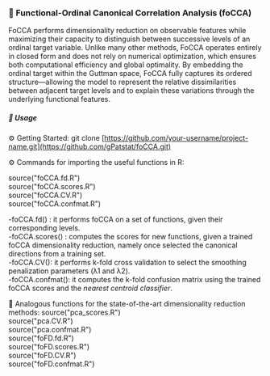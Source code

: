 ### 🚀 Functional-Ordinal Canonical Correlation Analysis (foCCA)
FoCCA performs dimensionality reduction on observable features while maximizing their capacity to distinguish between successive levels of an ordinal target variable. Unlike many other methods, FoCCA operates entirely in closed form and does not rely on numerical optimization, which ensures both computational efficiency and global optimality. By embedding the ordinal target within the Guttman space, FoCCA fully captures its ordered structure—allowing the model to represent the relative dissimilarities between adjacent target levels and to explain these variations through the underlying functional features.

##### 🧪 Usage
⚙️ Getting Started: git clone [https://github.com/your-username/project-name.git](https://github.com/gPatstat/foCCA.git)

⚙️ Commands for importing the useful functions in R:

source("foCCA.fd.R") <br>
source("foCCA.scores.R") <br>
source("foCCA.CV.R") <br>
source("foCCA.confmat.R")<br>

-foCCA.fd() : it performs foCCA on a set of functions, given their corresponding levels.<br>
-foCCA.scores() : computes the scores for new functions, given a trained foCCA dimensionality reduction, namely once selected the canonical directions from a training set.<br>
-foCCA.CV(): it performs k-fold cross validation to select the smoothing penalization parameters (λ1 and λ2).<br>
-foCCA.confmat(): it computes the k-fold confusion matrix using the trained foCCA scores and the _nearest centroid classifier_.<br>

📖 Analogous functions for the state-of-the-art dimensionality reduction methods:
source("pca_scores.R")<br>
source("pca.CV.R")<br>
source("pca.confmat.R")<br>
source("foFD.fd.R")<br>
source("foFD.scores.R")<br>
source("foFD.CV.R")<br>
source("foFD.confmat.R")<br>


